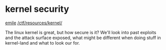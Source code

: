 # kernel security

<a href="/about#contact">emile</a> <a href="/ctf/resources/kernel/">/ctf/resources/kernel/</a>

The linux kernel is great, but how secure is it? We'll look into past exploits and the attack surface exposed, what might be different when doing stuff in kernel-land and what to look our for.